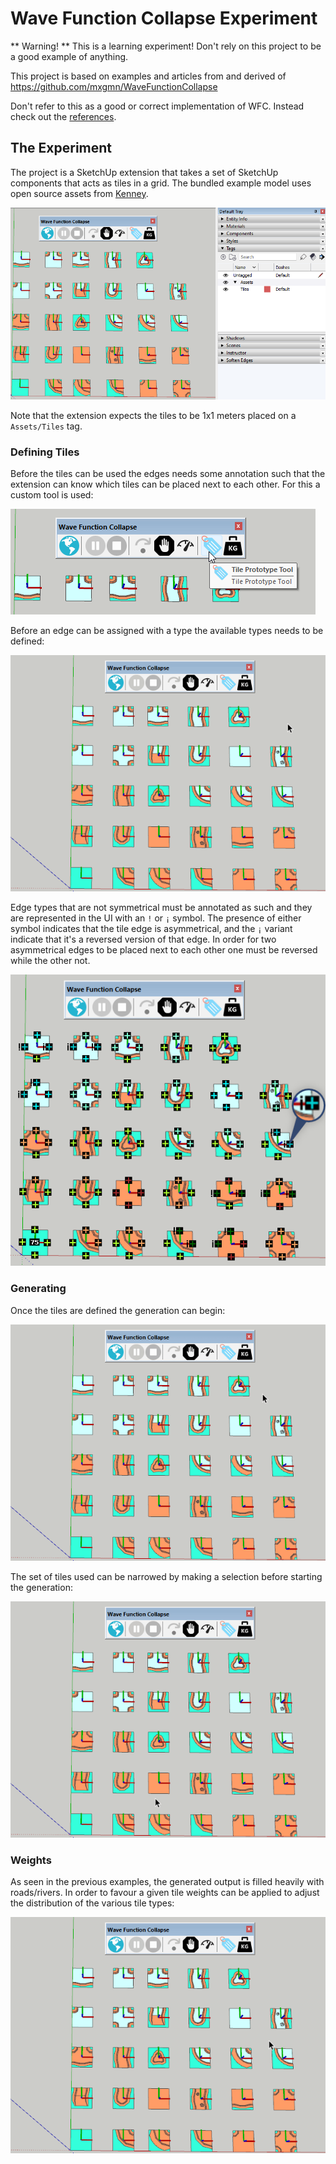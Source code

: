 # Wave Function Collapse Experiment

** Warning! ** This is a learning experiment! Don't rely on this project to
be a good example of anything.

This project is based on examples and articles from and derived of https://github.com/mxgmn/WaveFunctionCollapse

Don't refer to this as a good or correct implementation of WFC. Instead check out the [references](References.md).

## The Experiment

The project is a SketchUp extension that takes a set of SketchUp components that acts as tiles in a grid. The bundled example model uses open source assets from [Kenney](https://www.kenney.nl/).

![](pages/images/assets.png)

Note that the extension expects the tiles to be 1x1 meters placed on a `Assets/Tiles` tag.

### Defining Tiles

Before the tiles can be used the edges needs some annotation such that the extension can know which tiles can be placed next to each other. For this a custom tool is used:

![](pages/images/tile-tool.png)

Before an edge can be assigned with a type the available types needs to be defined:

![](pages/images/define-edge-types.gif)

Edge types that are not symmetrical must be annotated as such and they are represented in the UI with an `!` or `¡` symbol. The presence of either symbol indicates that the tile edge is asymmetrical, and the `¡` variant indicate that it's a reversed version of that edge. In order for two asymmetrical edges to be placed next to each other one must be reversed while the other not.

![](pages/images/defined-types.png)

### Generating

Once the tiles are defined the generation can begin:

![](pages/images/generate-default.gif)

The set of tiles used can be narrowed by making a selection before starting the generation:

![](pages/images/generate-selection.gif)

### Weights

As seen in the previous examples, the generated output is filled heavily with roads/rivers. In order to favour a given tile weights can be applied to adjust the distribution of the various tile types:

![](pages/images/generate-weights.gif)
